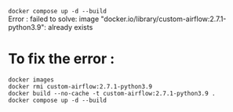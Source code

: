 `docker compose up -d --build `
<br>
Error : failed to solve: image "docker.io/library/custom-airflow:2.7.1-python3.9": already exists
# To fix the error : 
`docker images` <br>
`docker rmi custom-airflow:2.7.1-python3.9`<br>
`docker build --no-cache -t custom-airflow:2.7.1-python3.9 .`<br>
`docker compose up -d --build`<br>